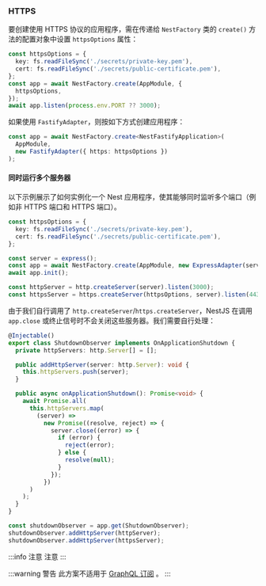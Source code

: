 ### HTTPS

要创建使用 HTTPS 协议的应用程序，需在传递给 `NestFactory` 类的 `create()` 方法的配置对象中设置 `httpsOptions` 属性：

```typescript
const httpsOptions = {
  key: fs.readFileSync('./secrets/private-key.pem'),
  cert: fs.readFileSync('./secrets/public-certificate.pem'),
};
const app = await NestFactory.create(AppModule, {
  httpsOptions,
});
await app.listen(process.env.PORT ?? 3000);
```

如果使用 `FastifyAdapter`，则按如下方式创建应用程序：

```typescript
const app = await NestFactory.create<NestFastifyApplication>(
  AppModule,
  new FastifyAdapter({ https: httpsOptions })
);
```

#### 同时运行多个服务器

以下示例展示了如何实例化一个 Nest 应用程序，使其能够同时监听多个端口（例如非 HTTPS 端口和 HTTPS 端口）。

```typescript
const httpsOptions = {
  key: fs.readFileSync('./secrets/private-key.pem'),
  cert: fs.readFileSync('./secrets/public-certificate.pem'),
};

const server = express();
const app = await NestFactory.create(AppModule, new ExpressAdapter(server));
await app.init();

const httpServer = http.createServer(server).listen(3000);
const httpsServer = https.createServer(httpsOptions, server).listen(443);
```

由于我们自行调用了 `http.createServer`/`https.createServer`，NestJS 在调用 `app.close` 或终止信号时不会关闭这些服务器。我们需要自行处理：

```typescript
@Injectable()
export class ShutdownObserver implements OnApplicationShutdown {
  private httpServers: http.Server[] = [];

  public addHttpServer(server: http.Server): void {
    this.httpServers.push(server);
  }

  public async onApplicationShutdown(): Promise<void> {
    await Promise.all(
      this.httpServers.map(
        (server) =>
          new Promise((resolve, reject) => {
            server.close((error) => {
              if (error) {
                reject(error);
              } else {
                resolve(null);
              }
            });
          })
      )
    );
  }
}

const shutdownObserver = app.get(ShutdownObserver);
shutdownObserver.addHttpServer(httpServer);
shutdownObserver.addHttpServer(httpsServer);
```

:::info 注意
注意
:::


:::warning 警告
此方案不适用于 [GraphQL 订阅](/graphql/subscriptions) 。
:::


